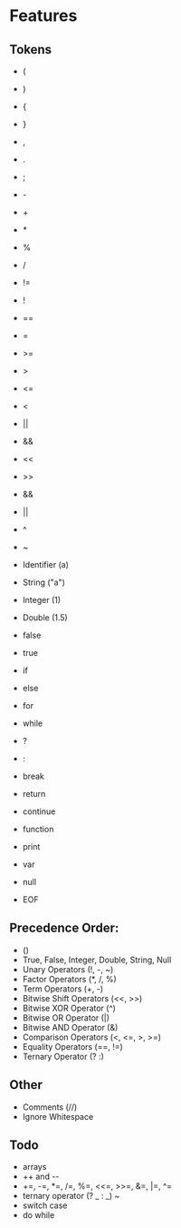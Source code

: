 # Features

## Tokens
- (
- )
- {
- }

- ,
- .
- ;

- \-
- \+
- \*
- %
- /

- !=
- !
- ==
- =

- \>=
- \>
- <=
- <

- ||
- &&

- <<
- \>>
- &&
- ||
- ^
- ~

- Identifier (a)
- String ("a")
- Integer (1)
- Double (1.5)

- false
- true

- if
- else
- for
- while

- ?
- :

- break
- return
- continue

- function

- print
- var

- null

- EOF

## Precedence Order:
- ()
- True, False, Integer, Double, String, Null
- Unary Operators (!, -, ~)
- Factor Operators (*, /, %)
- Term Operators (+, -)
- Bitwise Shift Operators (<<, >>)
- Bitwise XOR Operator (^)
- Bitwise OR Operator (|)
- Bitwise AND Operator (&)
- Comparison Operators (<, <=, >, >=)
- Equality Operators (==, !=)
- Ternary Operator (? :)

## Other
- Comments (//)
- Ignore Whitespace 


## Todo
- arrays
- ++ and --
- +=, -=, *=, /=, %=, <<=, >>=, &=, |=, ^=
- ternary operator (? \_ : \_) ~
- switch case
- do while
